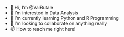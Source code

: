 - 👋 Hi, I’m @ValButale
- 👀 I’m interested in Data Analysis
- 🌱 I’m currently learning Python and R Programming
- 💞️ I’m looking to collaborate on anything really
- 📫 How to reach me right here!

<!---
ValButale/ValButale is a ✨ special ✨ repository because its `README.md` (this file) appears on your GitHub profile.
You can click the Preview link to take a look at your changes.
--->
